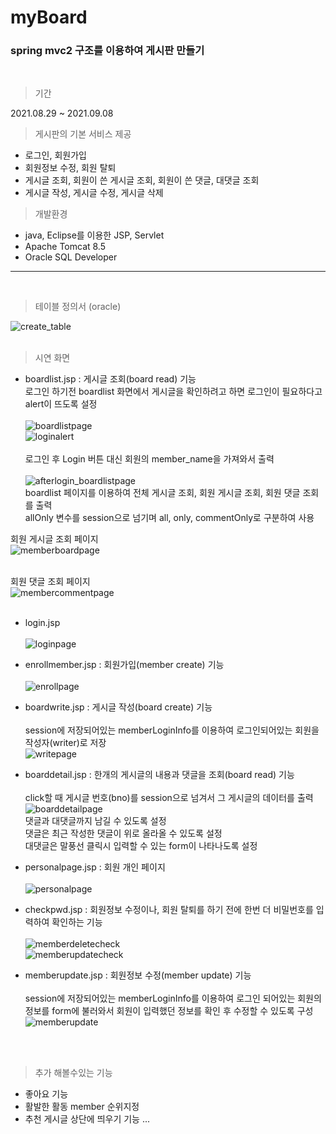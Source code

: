 # myBoard
### spring mvc2 구조를 이용하여 게시판 만들기
<br>

>기간<br>

2021.08.29 ~ 2021.09.08

>게시판의 기본 서비스 제공
- 로그인, 회원가입
- 회원정보 수정, 회원 탈퇴
- 게시글 조회, 회원이 쓴 게시글 조회, 회원이 쓴 댓글, 대댓글 조회
- 게시글 작성, 게시글 수정, 게시글 삭제

>개발환경
- java, Eclipse를 이용한 JSP, Servlet
- Apache Tomcat 8.5
- Oracle SQL Developer

<hr><br>

>테이블 정의서 (oracle)

![create_table](https://user-images.githubusercontent.com/61831933/132464405-c5faf8d7-1896-46da-b8e8-c4800ce93097.JPG)
<br><br>
>시연 화면<br>
- boardlist.jsp : 게시글 조회(board read) 기능 <br>
로그인 하기전 boardlist 화면에서 게시글을 확인하려고 하면 로그인이 필요하다고 alert이 뜨도록 설정<br><br>
![boardlistpage](https://user-images.githubusercontent.com/61831933/132466031-8243830f-cbc1-4251-a22e-1bac294a13da.JPG)<br>
![loginalert](https://user-images.githubusercontent.com/61831933/132466039-3e492f77-1de4-4a5d-9849-9f9eeec8c127.JPG)<br><br>
로그인 후 Login 버튼 대신 회원의 member_name을 가져와서 출력 <br><br>
![afterlogin_boardlistpage](https://user-images.githubusercontent.com/61831933/132466050-e60d0178-75d5-4c3c-8bd5-b86694e7198b.JPG)<br>
boardlist 페이지를 이용하여 전체 게시글 조회, 회원 게시글 조회, 회원 댓글 조회를 출력<br>
allOnly 변수를 session으로 넘기며 all, only, commentOnly로 구분하여 사용<br>

회원 게시글 조회 페이지 <br>
![memberboardpage](https://user-images.githubusercontent.com/61831933/132469743-ba923c54-cff6-4d34-8c34-06a49972041c.JPG)<br><br>

회원 댓글 조회 페이지 <br>
![membercommentpage](https://user-images.githubusercontent.com/61831933/132469758-dd3c4ed2-15f6-4986-9c97-d1c323a8a8e6.JPG)<br><br>




- login.jsp<br><br>
![loginpage](https://user-images.githubusercontent.com/61831933/132466053-4cc263a2-d293-4909-bef4-9d372b178322.JPG)<br>

- enrollmember.jsp : 회원가입(member create) 기능 <br><br>
![enrollpage](https://user-images.githubusercontent.com/61831933/132466083-ba8b8525-6089-49d3-9590-138f5c7d2d30.JPG)<br>

- boardwrite.jsp : 게시글 작성(board create) 기능 <br><br>
session에 저장되어있는 memberLoginInfo를 이용하여 로그인되어있는 회원을 작성자(writer)로 저장<br>
![writepage](https://user-images.githubusercontent.com/61831933/132467780-03e451e0-74e9-4ed1-89c7-1195b6e408e6.JPG)<br>

- boarddetail.jsp : 한개의 게시글의 내용과 댓글을 조회(board read) 기능<br><br>
click할 때 게시글 번호(bno)를 session으로 넘겨서 그 게시글의 데이터를 출력
![boarddetailpage](https://user-images.githubusercontent.com/61831933/132467812-01a17b97-bf0e-41af-9214-618f0722e9eb.JPG)<br>
댓글과 대댓글까지 남길 수 있도록 설정<br>
댓글은 최근 작성한 댓글이 위로 올라올 수 있도록 설정<br>
대댓글은 말풍선 클릭시 입력할 수 있는 form이 나타나도록 설정<br>

- personalpage.jsp : 회원 개인 페이지 <br><br>
![personalpage](https://user-images.githubusercontent.com/61831933/132467835-bbf81071-708d-4306-b618-4891d8f3e2eb.JPG)<br>

- checkpwd.jsp : 회원정보 수정이나, 회원 탈퇴를 하기 전에 한번 더 비밀번호를 입력하여 확인하는 기능<br><br>
![memberdeletecheck](https://user-images.githubusercontent.com/61831933/132468970-3f663a05-1d83-49f1-839a-4b9b30422aca.JPG)<br>
![memberupdatecheck](https://user-images.githubusercontent.com/61831933/132468978-a6e69011-a580-49ad-a37b-9cd127d761c3.JPG)<br>

- memberupdate.jsp : 회원정보 수정(member update) 기능 <br><br>
session에 저장되어있는 memberLoginInfo를 이용하여 로그인 되어있는 회원의 정보를 form에 불러와서 회원이 입력했던 정보를 확인 후 수정할 수 있도록 구성<br>
![memberupdate](https://user-images.githubusercontent.com/61831933/132469088-41d87c0e-3fb6-4421-a5e7-319421101169.JPG)<br>

<br><br>
>추가 해볼수있는 기능
- 좋아요 기능
- 활발한 활동 member 순위지정
- 추천 게시글 상단에 띄우기 기능
...
